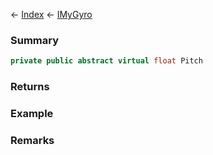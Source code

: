 ← [Index](Api-Index) ← [IMyGyro](Sandbox.ModAPI.Ingame.IMyGyro)

### Summary

```csharp
private public abstract virtual float Pitch
```

### Returns

### Example

### Remarks


